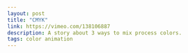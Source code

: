```yaml
---
layout: post
title: "CMYK"
link: https://vimeo.com/138106887
description: A story about 3 ways to mix process colors.
tags: color animation
---
```

